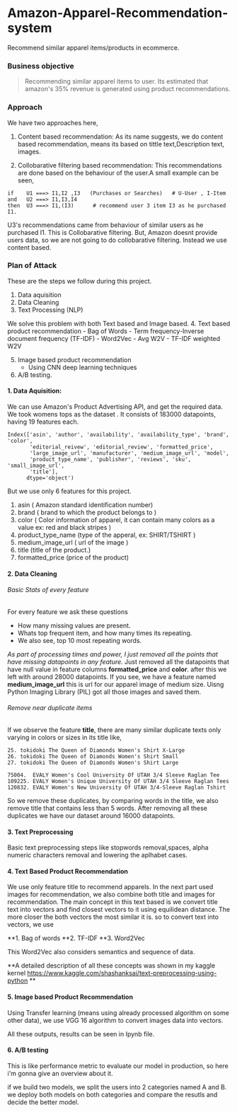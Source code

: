 # Amazon-Apparel-Recommendation-system
Recommend similar apparel items/products in ecommerce.

### Business objective 
> Recommending similar apparel items to user.
Its estimated that amazon's 35% revenue is generated using product recommendations.

### Approach

We have two approaches here, 

1. Content based recommendation:
As its name suggests, we do content based recommendation, means its based on tittle text,Description text, images.

2. Collobarative filtering based recommendation:
This recommendations are done based on the behaviour of the user.A small example can be seen,
```
if    U1 ===> I1,I2 ,I3   (Purchases or Searches)   # U-User , I-Item
and   U2 ===> I1,I3,I4
then  U3 ===> I1,(I3)      # recommend user 3 item I3 as he purchased I1.

```
U3's recommendations came from behaviour of similar users as he purchased I1. This is Collobarative filtering.
But, Amazon doesnt provide users data, so we are not going to do collobarative filtering. Instead we use content based.

### Plan of Attack

These are the steps we follow during this project.
1. Data aquisition
2. Data Cleaning
3. Text Processing (NLP)

We solve this problem with both Text based and Image based.
4. Text based product recommendation
    - Bag of Words
    - Term frequency-Inverse document frequency (TF-IDF)
    - Word2Vec
      - Avg W2V
      - TF-IDF weighted W2V
  
5. Image based product recommendation
    - Using CNN deep learning techniques
6. A/B testing.

#### 1. Data Aquisition:
We can use Amazon's Product Advertising API, and get the required data. We took womens tops as the dataset . It consists of 183000 datapoints, having 19 features each.
```
Index(['asin', 'author', 'availability', 'availability_type', 'brand', 'color',
       'editorial_reivew', 'editorial_review', 'formatted_price',
       'large_image_url', 'manufacturer', 'medium_image_url', 'model',
       'product_type_name', 'publisher', 'reviews', 'sku', 'small_image_url',
       'title'],
      dtype='object')
```
But we use only 6 features for this project.
1. asin  ( Amazon standard identification number)
2. brand ( brand to which the product belongs to )
3. color ( Color information of apparel, it can contain many colors as   a value ex: red and black stripes ) 
4. product_type_name (type of the apperal, ex: SHIRT/TSHIRT )
5. medium_image_url  ( url of the image )
6. title (title of the product.)
7. formatted_price (price of the product)

#### 2. Data Cleaning

###### Basic Stats of every feature
For every feature we ask these questions
- How many missing values are present.
- Whats top frequent item, and how many times its repeating.
- We also see, top 10 most repeating words.

*As part of processing times and power, I just removed all the points that have missing datapoints in any feature.*
Just removed all the datapoints that have null value in feature columns **formatted_price** and **color**. after this we left with around 28000 datapoints.
If you see, we have a feature named **medium_image_url** this is url for our apparel image of medium size. Uisng Python Imaging Library (PIL) got all those images and saved them.

###### Remove near duplicate items
If we observe the feature **title**, there are many similar duplicate texts only varying in colors or sizes in its title like,
```
25. tokidoki The Queen of Diamonds Women's Shirt X-Large
26. tokidoki The Queen of Diamonds Women's Shirt Small
27. tokidoki The Queen of Diamonds Women's Shirt Large

75004.  EVALY Women's Cool University Of UTAH 3/4 Sleeve Raglan Tee
109225. EVALY Women's Unique University Of UTAH 3/4 Sleeve Raglan Tees
120832. EVALY Women's New University Of UTAH 3/4-Sleeve Raglan Tshirt
```
So we remove these duplicates, by comparing words in the title, we also remove title that contains less than 5 words.
After removing all these duplicates we have our dataset around 16000 datapoints.

#### 3. Text Preprocessing
Basic text preprocessing steps like stopwords removal,spaces, alpha numeric characters removal and lowering the aplhabet cases.

#### 4. Text Based Product Recommendation

We use only feature title to recommend apparels. In the next part used images for recommendation, we also combine both title and images for recommendation.
The main concept in this text based is we convert title text into vectors and find closest vectors to it using equilidean distance. The more closer the both vectors the most similar it is.
so to convert text into vectors, we use

**1. Bag of words
**2. TF-IDF
**3. Word2Vec

This Word2Vec also considers semantics and sequence of data.

**A detailed description of all these concepts was shown in my kaggle kernel https://www.kaggle.com/shashanksai/text-preprocessing-using-python **

#### 5. Image based Product Recommendation

Using Transfer learning (means using already processed algorithm on some other data), we use VGG 16 algorithm to convert images data into vectors. 

All these outputs, results can be seen in Ipynb file.

#### 6. A/B testing
This is like performance metric to evaluate our model in production, so here i'm gonna give an overview about it.

if we build two models, we split the users into 2 categories named A and B. we deploy both models on both categories and compare the resutls and decide the better model.








